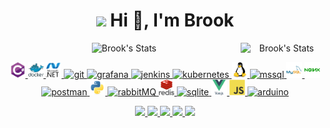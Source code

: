 <h1 align="center">
	<img src="https://emojis.slackmojis.com/emojis/images/1531849430/4246/blob-sunglasses.gif?1531849430"
	width="30" />
	Hi 👋, I'm Brook
</h1>
<p align="center" <a href="https://github.com/yuefengkai" class="rich-diff-level-one">
	<img src="https://github-readme-stats.vercel.app/api?username=yuefengkai&show_icons=true&count_private=true&theme=vue&hide_border=true"
	alt="Brook's Stats" width="70%">
	<img src="https://api.multiavatar.com/c41e8f1eef0a7a18fa.png" alt="Brook's Stats"
	align="right" width="26%">
	</a>
</p>
<p align="center">
		<a href="https://www.w3schools.com/cs/" target="_blank" rel="noreferrer">
		<img src="https://raw.githubusercontent.com/devicons/devicon/master/icons/csharp/csharp-original.svg"
		alt="csharp" width="25" height="25" />
	</a>
	<a href="https://www.docker.com/" target="_blank" rel="noreferrer">
		<img src="https://raw.githubusercontent.com/devicons/devicon/master/icons/docker/docker-original-wordmark.svg"
		alt="docker" width="25" height="25" />
	</a>
	<a href="https://dotnet.microsoft.com/" target="_blank" rel="noreferrer">
		<img src="https://raw.githubusercontent.com/devicons/devicon/master/icons/dot-net/dot-net-original-wordmark.svg"
		alt="dotnet" width="25" height="25" />
	</a>
	<a href="https://git-scm.com/" target="_blank" rel="noreferrer">
		<img src="https://www.vectorlogo.zone/logos/git-scm/git-scm-icon.svg"
		alt="git" width="25" height="25" />
	</a>
	<a href="https://grafana.com" target="_blank" rel="noreferrer">
		<img src="https://www.vectorlogo.zone/logos/grafana/grafana-icon.svg"
		alt="grafana" width="25" height="25" />
	</a>
	<a href="https://www.jenkins.io" target="_blank" rel="noreferrer">
		<img src="https://www.vectorlogo.zone/logos/jenkins/jenkins-icon.svg"
		alt="jenkins" width="25" height="25" />
	</a>
	<a href="https://kubernetes.io" target="_blank" rel="noreferrer">
		<img src="https://www.vectorlogo.zone/logos/kubernetes/kubernetes-icon.svg"
		alt="kubernetes" width="25" height="25" />
	</a>
	<a href="https://www.linux.org/" target="_blank" rel="noreferrer">
		<img src="https://raw.githubusercontent.com/devicons/devicon/master/icons/linux/linux-original.svg"
		alt="linux" width="25" height="25" />
	</a>
	<a href="https://www.microsoft.com/en-us/sql-server" target="_blank" rel="noreferrer">
		<img src="https://www.svgrepo.com/show/303229/microsoft-sql-server-logo.svg"
		alt="mssql" width="25" height="25" />
	</a>
	<a href="https://www.mysql.com/" target="_blank" rel="noreferrer">
		<img src="https://raw.githubusercontent.com/devicons/devicon/master/icons/mysql/mysql-original-wordmark.svg"
		alt="mysql" width="25" height="25" />
	</a>
	<a href="https://www.nginx.com" target="_blank" rel="noreferrer">
		<img src="https://raw.githubusercontent.com/devicons/devicon/master/icons/nginx/nginx-original.svg"
		alt="nginx" width="25" height="25" />
	</a>
	<a href="https://postman.com" target="_blank" rel="noreferrer">
		<img src="https://www.vectorlogo.zone/logos/getpostman/getpostman-icon.svg"
		alt="postman" width="25" height="25" />
	</a>
	<a href="https://www.python.org" target="_blank" rel="noreferrer">
		<img src="https://raw.githubusercontent.com/devicons/devicon/master/icons/python/python-original.svg"
		alt="python" width="25" height="25" />
	</a>
	<a href="https://www.rabbitmq.com" target="_blank" rel="noreferrer">
		<img src="https://www.vectorlogo.zone/logos/rabbitmq/rabbitmq-icon.svg"
		alt="rabbitMQ" width="25" height="25" />
	</a>
	<a href="https://redis.io" target="_blank" rel="noreferrer">
		<img src="https://raw.githubusercontent.com/devicons/devicon/master/icons/redis/redis-original-wordmark.svg"
		alt="redis" width="25" height="25" />
	</a>
	<a href="https://www.sqlite.org/" target="_blank" rel="noreferrer">
		<img src="https://www.vectorlogo.zone/logos/sqlite/sqlite-icon.svg" alt="sqlite"
		width="25" height="25" />
	</a>
	<a href="https://vuejs.org/" target="_blank" rel="noreferrer">
		<img src="https://raw.githubusercontent.com/devicons/devicon/master/icons/vuejs/vuejs-original-wordmark.svg"
		alt="vuejs" width="25" height="25" />
	</a>
	<a href="https://developer.mozilla.org/en-US/docs/Web/JavaScript" target="_blank"
	rel="noreferrer">
		<img src="https://raw.githubusercontent.com/devicons/devicon/master/icons/javascript/javascript-original.svg"
		alt="javascript" width="25" height="25" />
	</a>
	<a href="https://www.arduino.cc/" target="_blank" rel="noreferrer">
		<img src="https://cdn.worldvectorlogo.com/logos/arduino-1.svg" alt="arduino"
		width="25" height="25" />
	</a>
</p>
<p align="center">
	<!-- <br><br>
	<strong>Check out my work below!</strong>-->
	<a href="https://github.com/yuefengkai">
		<img src="https://badges.pufler.dev/visits/yuefengkai/yuefengkai?style=flat-square&color=black&logo=github">
	</a>
	<a href="https://github.com/yuefengkai">
		<img src="https://badges.pufler.dev/years/yuefengkai?style=flat-square&color=black&logo=github">
	</a>
	<a href="https://github.com/yuefengkai?tab=repositories">
		<img src="https://badges.pufler.dev/repos/yuefengkai?style=flat-square&color=black&logo=github">
	</a>
	<a href="https://gist.github.com/yuefengkai">
		<img src="https://badges.pufler.dev/gists/yuefengkai?style=flat-square&color=black&logo=github">
	</a>
	<a href="https://github.com/yuefengkai">
		<img src="https://badges.pufler.dev/commits/monthly/yuefengkai?style=flat-square&color=black&logo=github">
	</a>
</p>


